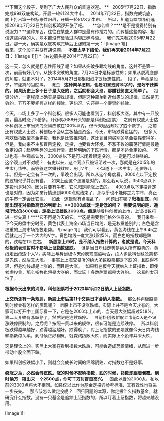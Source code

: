 **下面这个段子，受到了广大人民群众的普遍欢迎。 **
 
2005年7月22日，指数完成998双底构筑，开启一轮6124大牛市。
 
2014年7月22日，指数完成筑底，向上打出第一根标志性阳线，开启一轮5178大牛市。
 
所以，知道为啥领导们选择2019年7月22日为科创板鸣锣开张了吧。
 
 
**怎么样？****是不是觉得特别有说服力？**这种东西，往往在某些人群中是最有传播力的。而传播这些内容、相信这些内容的人，基本都没有检验过内容正确与否。
 
我们先来看2005年7月22日。那一天，确实是双底构筑完毕后上涨的第一天：
![Image 1][]
   
看来，这个段子并没有胡说嘛。
 
**不要太早下结论，我们再来看2014年7月22日：**
![Image 1][]
*（右边箭头是2014年7月22日） *  
  
这一天，怎么就是标志性阳线了呢？如果从突破多跟均线的角度，这并不是第一次，前面有好几个。从技术突破的角度，7月24日才是标志性的；如果从脱离底部的角度，就更不对了，2014年5月21日那根阳线才是标志性的。
 
段子，毕竟是段子，不能真的当回事。
 
况且，**这种简单逻辑，也是明显违背科学的，是站不住脚的。如果历史上多个日子是大涨的，之后就都会大涨，那赚钱简直太简单了。**
 
投资分析，一定程度上确实是要找规律，但是这种简单到近似愚昧的规律，显然是无效的。万万不要相信这样的规律。更何况，它还是一个假冒的规律。
  
今天，市场上多了一个科创板。很多人可能也看到了，科创板大涨。其中有一只股票，最高时涨了5倍多。（代码以688开头的都是科创板股票）
 
之前有权威人士估计科创板上市当天的涨幅应该在100%以内，但今天远远超过了这个数字。
 
之前还有权威人士说，科创板不会从主板抽走资金。今天，市场跌得蛮猛的。 
很多人喜欢做指数型基金定投，我也是比较推崇的，这比盲目购买别的基金要靠谱得多。但是，我向来不主张盲目定投。定投，也要看大环境。不涨不跌的震荡行情是最适合定投的；趋势明确的上涨行情，趋势明确的下跌行情，都是不适合定投的。
 
不过也有一种观点认为，3000点以下是可以闭着眼定投的，一定是可以赚钱的。
 
这个观点对不对呢？
 
有史以来，这个观点只被证明过一次，那就是在2015年的牛市行情中。而等待这次赚钱效应，用了7年。
 
不知道下一次牛市，还要等几年。但是一定会有下一次的，早晚会出现。所以从这个角度看，3000点以下定投的逻辑似乎并没有错。
 
如果上面这个逻辑是对的，那么我可以说，3500点以下定投也是对的。因为只要有牛市，它总归是能涨上去的。
 
4000点以下定投肯定也是对的，因为如果行情涨到4000点就结束了，那似乎也不能称之为牛市，真正的牛市一定会比它高。
 
如此，逻辑就有点混乱了。
 
问题出在哪？**归根到底，问题出现在对指数高低的判断上。****3000点就一定是低的吗？**
 
需要说明的是，通常所说的3000点，是指上证指数3000点。但是**随着科创板的上市，上证指数将进一步失真！****它不再是昨天的它。**这是需要我们格外注意的。
 
我们来看一下今天的盘中分时图，黄色代表上海全市场当日均线，是无权重差别的；白色是含权重的上海市场指数走势。
![Image 1][]
 
我们可以看到，黄色均线在上午9:45之后就走出了一个大大的V字。黄色均线一度大涨超过5%，而白色的指数却是跌的，跌幅在1%左右。
 
**新股刚上市时，是不纳入指数计算的，也就是说，今天科创板的表现暂时不影响上证指数涨跌。**
 
但是当日均线走势是纳入所有股票的。黄线走出的这个大V，实际上与科创板今天的表现高度吻合，绝大多数科创板股票都是先跌，然后又大涨。
 
事实上上海交易所的绝大多数股票都是下跌的，且跌得不轻，但是均线却是上涨的，而且是大涨。
 
如果科创板今天就纳入上证指数，即使考虑权重，那么指数也将是大涨的，而实际上多数股票都是大跌的。
 
这真的太可怕了。
  
**根据今天出来的消息，科创股票将于2020年1月22日纳入上证指数。**
  
**上交所还有一条规则，新股上市后第11个交易日才会纳入指数。**
 
那么科创板股票到时候会有怎样的表现呢？
 
新股上市不设涨跌幅，实际上并不是今天才有的。大家可以打开中工国际看一下，它是在2006年上市的，当天最大涨幅超过548%。第二天开始有涨跌停了，然后便是连续跌停。
 
目前科创板新股上市前5天是不设涨跌停限制的。之后呢？按照一贯以来的规律，很有可能是连续跌停。
 
所以科创板跌得越早越好，跌得越猛越好。跌得晚了，对上证指数的影响就像今天日内均线和指数的关系。到时候正好相反，就变成指数大跌，而实际上个股却并未大跌。
  
这是理论上的。实际上大家在看到指数大跌后，可能会造成恐慌情绪，从而进一步带动个股全面下跌。
  
如果科创板跌幅小了，则就会变成长时间的绵绵阴跌，对指数也不是好事。
  
**疯涨之后，必然会有疯跌。涨的时候不影响指数，跌的时候，指数却跟着倒霉。到时候万一砸出来一个2500点，你可千万别盲目高兴。**
 
因此以后的3000点，和以前的3000点将大不相同。如果仅以此作为基金定投的参考标准，其有效性也将进一步丧失。
 
那应该怎么做定投呢？
 
回归问题的本源，你定投什么指数基金，就研究什么指数。没有一只基金是追踪上证指数的，所以盯着上证指数，将越来越没用。

[Image 1]: 